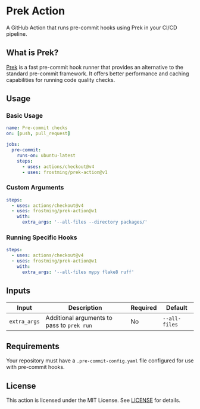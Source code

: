 # Prek Action

A GitHub Action that runs pre-commit hooks using Prek in your CI/CD pipeline.

## What is Prek?

[Prek] is a fast pre-commit hook runner that provides an alternative to the standard pre-commit framework. It offers better performance and caching capabilities for running code quality checks.

[Prek]: https://github.com/j178/prek

## Usage

### Basic Usage

```yaml
name: Pre-commit checks
on: [push, pull_request]

jobs:
  pre-commit:
    runs-on: ubuntu-latest
    steps:
      - uses: actions/checkout@v4
      - uses: frostming/prek-action@v1
```

### Custom Arguments

```yaml
steps:
  - uses: actions/checkout@v4
  - uses: frostming/prek-action@v1
    with:
      extra_args: '--all-files --directory packages/'
```

### Running Specific Hooks

```yaml
steps:
  - uses: actions/checkout@v4
  - uses: frostming/prek-action@v1
    with:
      extra_args: '--all-files mypy flake8 ruff'
```

## Inputs

| Input        | Description                                | Required | Default       |
| ------------ | ------------------------------------------ | -------- | ------------- |
| `extra_args` | Additional arguments to pass to `prek run` | No       | `--all-files` |


## Requirements

Your repository must have a `.pre-commit-config.yaml` file configured for use with pre-commit hooks.

## License

This action is licensed under the MIT License. See [LICENSE](LICENSE) for details.
